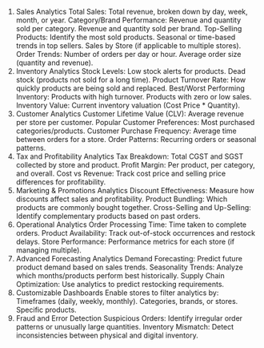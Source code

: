 1. Sales Analytics
   Total Sales: Total revenue, broken down by day, week, month, or year.
   Category/Brand Performance:
   Revenue and quantity sold per category.
   Revenue and quantity sold per brand.
   Top-Selling Products:
   Identify the most sold products.
   Seasonal or time-based trends in top sellers.
   Sales by Store (if applicable to multiple stores).
   Order Trends:
   Number of orders per day or hour.
   Average order size (quantity and revenue).
2. Inventory Analytics
   Stock Levels:
   Low stock alerts for products.
   Dead stock (products not sold for a long time).
   Product Turnover Rate:
   How quickly products are being sold and replaced.
   Best/Worst Performing Inventory:
   Products with high turnover.
   Products with zero or low sales.
   Inventory Value:
   Current inventory valuation (Cost Price * Quantity).
3. Customer Analytics
   Customer Lifetime Value (CLV):
   Average revenue per store per customer.
   Popular Customer Preferences:
   Most purchased categories/products.
   Customer Purchase Frequency:
   Average time between orders for a store.
   Order Patterns:
   Recurring orders or seasonal patterns.
4. Tax and Profitability Analytics
   Tax Breakdown:
   Total CGST and SGST collected by store and product.
   Profit Margin:
   Per product, per category, and overall.
   Cost vs Revenue:
   Track cost price and selling price differences for profitability.
5. Marketing & Promotions Analytics
   Discount Effectiveness:
   Measure how discounts affect sales and profitability.
   Product Bundling:
   Which products are commonly bought together.
   Cross-Selling and Up-Selling:
   Identify complementary products based on past orders.
6. Operational Analytics
   Order Processing Time:
   Time taken to complete orders.
   Product Availability:
   Track out-of-stock occurrences and restock delays.
   Store Performance:
   Performance metrics for each store (if managing multiple).
7. Advanced Forecasting Analytics
   Demand Forecasting:
   Predict future product demand based on sales trends.
   Seasonality Trends:
   Analyze which months/products perform best historically.
   Supply Chain Optimization:
   Use analytics to predict restocking requirements.
8. Customizable Dashboards
   Enable stores to filter analytics by:
   Timeframes (daily, weekly, monthly).
   Categories, brands, or stores.
   Specific products.
9. Fraud and Error Detection
   Suspicious Orders:
   Identify irregular order patterns or unusually large quantities.
   Inventory Mismatch:
   Detect inconsistencies between physical and digital inventory.